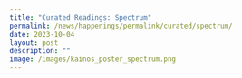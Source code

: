 ```yaml
---
title: "Curated Readings: Spectrum"
permalink: /news/happenings/permalink/curated/spectrum/
date: 2023-10-04
layout: post
description: ""
image: /images/kainos_poster_spectrum.png
---
```


